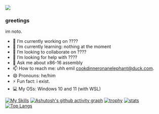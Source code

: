 ![](https://komarev.com/ghpvc/?username=bismuthnickel&color=blueviolet)

### greetings

im noto.

- 🔭 I’m currently working on ????
- 🌱 I’m currently learning: nothing at the moment
- 👯 I’m looking to collaborate on ????
- 🤔 I’m looking for help with ????
- 💬 Ask me about x86-16 assembly
- 📫 How to reach me: uhh emil cookdinneronanelephant@duck.com.
- 😄 Pronouns: he/him
- ⚡ Fun fact: i exist.
- 💻 My OSs: Windows 10 and 11 (with WSL)

[![My Skills](https://skillicons.dev/icons?i=c,cpp,vscode,windows,lua,html,javascript,css,bash,git,github,stackoverflow,wsl&theme=light)](https://skillicons.dev)
[![Ashutosh's github activity graph](https://github-readme-activity-graph.vercel.app/graph?username=bismuthnickel&bg_color=ffffff&color=121212&line=4c619e&point=363636&area=true&hide_border=true)](https://github.com/ashutosh00710/github-readme-activity-graph)
[![trophy](https://github-profile-trophy.vercel.app/?username=bismuthnickel)](https://github.com/ryo-ma/github-profile-trophy)
[![stats](https://github-readme-stats.vercel.app/api?username=bismuthnickel)](https://github.com/anuraghazra/github-readme-stats)
[![Top Langs](https://github-readme-stats.vercel.app/api/top-langs/?username=bismuthnickel&layout=donut&langs_count=10)](https://github.com/anuraghazra/github-readme-stats)
